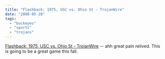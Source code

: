 ```yaml
---
title: "Flashback: 1975, USC vs. Ohio St - TrojanWire"
date: "2008-05-28"
tags: 
  - "buckeyes"
  - "sports"
  - "trojans"
---
```


[Flashback: 1975, USC vs. Ohio St - TrojanWire](http://www.trojanwire.com/football/flashback-1975-usc-vs-ohio-st.php) -- ahh great pain relived. This is going to be a great game this fall.
